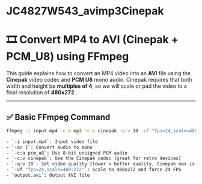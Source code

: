 # JC4827W543_avimp3Cinepak

# 🎞 Convert MP4 to AVI (Cinepak + PCM_U8) using FFmpeg

This guide explains how to convert an MP4 video into an **AVI** file using the **Cinepak** video codec and **PCM U8** mono audio. Cinepak requires that both width and height be **multiples of 4**, so we will scale or pad the video to a final resolution of **480x272**.

---

## ✅ Basic FFmpeg Command

```bash
ffmpeg -i input.mp4 -c:a mp3 -c:v cinepak -q:v 10 -vf "fps=24,scale=480:272" output.avi

- `-i input.mp4`: Input video file  
- `-ac 1`: Convert audio to mono  
- `-c:a pcm_u8`: Use 8-bit unsigned PCM audio  
- `-c:v cinepak`: Use the Cinepak codec (great for retro devices)  
- `-q:v 10`: Set video quality (lower = better quality, Cinepak max is ~1–20)  
- `-vf "fps=24,scale=480:272"`: Scale to 480x272 and force 24 FPS  
- `output.avi`: Output AVI file  

